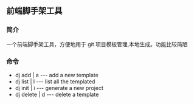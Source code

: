 ## 前端脚手架工具

### 简介

一个前端脚手架工具，方便地用于 git 项目模板管理,本地生成。功能比较简陋

### 命令

- dj add | a --- add a new template
- dj list | l --- list all the templated
- dj init | i --- generate a new project
- dj delete | d --- delete a template
